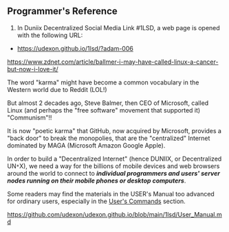 ## Programmer's Reference

1. In Duniix Decentralized Social Media Link #1LSD, a web page is opened with the following URL:

- <a href="https://udexon.github.io/1lsd/?adam-006">https://udexon.github.io/1lsd/?adam-006</a>

https://www.zdnet.com/article/ballmer-i-may-have-called-linux-a-cancer-but-now-i-love-it/

The word "karma" might have become a common vocabulary in the Western world due to Reddit (LOL!)

But almost 2 decades ago, Steve Balmer, then CEO of Microsoft, called Linux (and perhaps the "free software" movement that supported it) "Communism"!!

It is now "poetic karma" that GitHub, now acquired by Microsoft, provides a "back door" to break the monopolies, that are the "centralized" Internet dominated by MAGA (Microsoft Amazon Google Apple).

In order to build a "Decentralized Internet" (hence DUNIIX, or Decentralized UN`*`X), we need a way for the billions of mobile devices and web browsers around the world to connect to ___individual programmers and users' server nodes running on their mobile phones or desktop computers___. 

Some readers may find the materials in the USER's Manual too advanced for ordinary users, especially in the <a href="https://github.com/udexon/udexon.github.io/blob/main/1lsd/User_Manual.md#-users-commands-">User's Commands</a> section.

https://github.com/udexon/udexon.github.io/blob/main/1lsd/User_Manual.md


